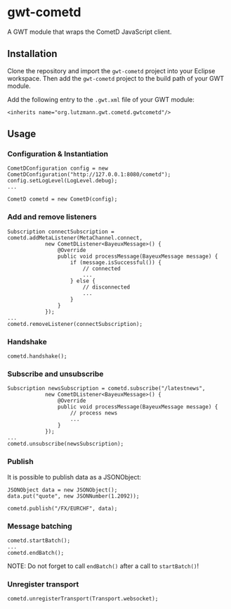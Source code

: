 gwt-cometd
==========

A GWT module that wraps the CometD JavaScript client.


Installation
------------

Clone the repository and import the `gwt-cometd` project into your Eclipse workspace. Then add the `gwt-cometd`
project to the build path of your GWT module.

Add the following entry to the `.gwt.xml` file of your GWT module:

	<inherits name="org.lutzmann.gwt.cometd.gwtcometd"/>


Usage
-----

### Configuration & Instantiation

	CometDConfiguration config = new CometDConfiguration("http://127.0.0.1:8080/cometd");
	config.setLogLevel(LogLevel.debug);
	...

	CometD cometd = new CometD(config);


### Add and remove listeners

	Subscription connectSubscription = cometd.addMetaListener(MetaChannel.connect,
				new CometDListener<BayeuxMessage>() {
					@Override
					public void processMessage(BayeuxMessage message) {
						if (message.isSuccessful()) {
							// connected
							...
						} else {
							// disconnected
							...
						}
					}
				});
	...
	cometd.removeListener(connectSubscription);


### Handshake

	cometd.handshake();


### Subscribe and unsubscribe

	Subscription newsSubscription = cometd.subscribe("/latestnews",
				new CometDListener<BayeuxMessage>() {
					@Override
					public void processMessage(BayeuxMessage message) {
						// process news
						...
					}
				});
	...
	cometd.unsubscribe(newsSubscription);


### Publish

It is possible to publish data as a JSONObject:

	JSONObject data = new JSONObject();
	data.put("quote", new JSONNumber(1.2092));
	
	cometd.publish("/FX/EURCHF", data);


### Message batching

	cometd.startBatch();
	...
	cometd.endBatch();

NOTE: Do not forget to call `endBatch()` after a call to `startBatch()`!


### Unregister transport

	cometd.unregisterTransport(Transport.websocket);
